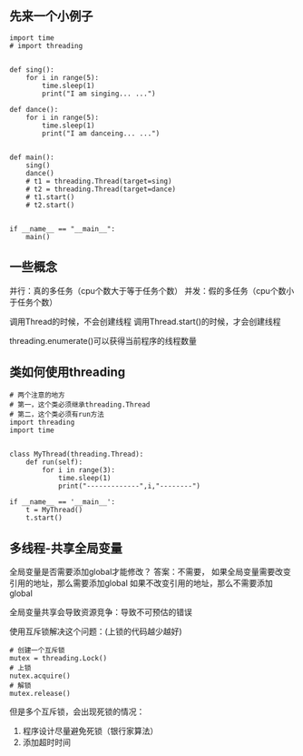 ## 先来一个小例子
```python3
import time
# import threading


def sing():
    for i in range(5):
        time.sleep(1)
        print("I am singing... ...")

def dance():
    for i in range(5):
        time.sleep(1)
        print("I am danceing... ...")


def main():
    sing()
    dance()
    # t1 = threading.Thread(target=sing)
    # t2 = threading.Thread(target=dance)
    # t1.start()
    # t2.start()


if __name__ == "__main__":
    main()

```

## 一些概念

并行：真的多任务（cpu个数大于等于任务个数）
并发：假的多任务（cpu个数小于任务个数）

调用Thread的时候，不会创建线程
调用Thread.start()的时候，才会创建线程

threading.enumerate()可以获得当前程序的线程数量

## 类如何使用threading

```python3
# 两个注意的地方
# 第一，这个类必须继承threading.Thread
# 第二，这个类必须有run方法
import threading
import time


class MyThread(threading.Thread):
    def run(self):
        for i in range(3):
            time.sleep(1)
            print("-------------",i,"--------")

if __name__ == '__main__':
    t = MyThread()
    t.start()

```
## 多线程-共享全局变量

全局变量是否需要添加global才能修改？
答案：不需要， 如果全局变量需要改变引用的地址，那么需要添加global
            如果不改变引用的地址，那么不需要添加global

全局变量共享会导致资源竞争：导致不可预估的错误

使用互斥锁解决这个问题：(上锁的代码越少越好)
```python3
# 创建一个互斥锁
mutex = threading.Lock()
# 上锁
nutex.acquire()
# 解锁
mutex.release()

```
但是多个互斥锁，会出现死锁的情况：
1. 程序设计尽量避免死锁（银行家算法）
2. 添加超时时间
